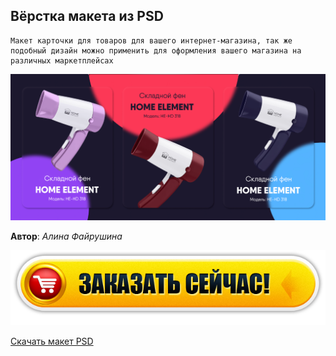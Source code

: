 
## Вёрстка макета из PSD
```
Макет карточки для товаров для вашего интернет-магазина, так же подобный дизайн можно применить для оформления вашего магазина на различных маркетплейсах
```
![Изображение макета](img/maket.png "Скриншот макета PSD")


**Автор**: *Алина Файрушина*


 [![CyberForum.ru](img/knopka_zakazat.png)](https://vk.com/write181053249 "Заказать дизайн") 

[Скачать макет PSD](img/Fayrushina_Alina_DZ_1.psd)

